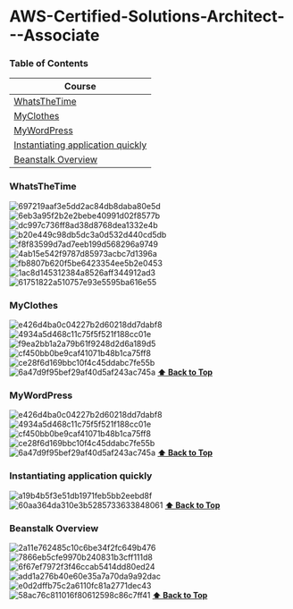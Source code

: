 # AWS-Certified-Solutions-Architect---Associate

### Table of Contents

|  Course                                                                                                                                                         |
| ----------------------------------------------------------------------------------------------------------------------------------------------------------------- |
| [WhatsTheTime](#whatsthetime)                                                                                                                                      |   
| [MyClothes](#myclothes)                                                                                                                                            |   
| [MyWordPress](#mywordpress)                                                                                                                                        |       
| [Instantiating application quickly](#instantiating-application-quickly)                                                                                            |                      
| [Beanstalk Overview](#beanstalk-overview)                                                                                                                          |
### WhatsTheTime
![697219aaf3e5dd2ac84db8daba80e5d](https://user-images.githubusercontent.com/61107184/217196957-c312a2bf-f646-4256-bc91-e1fd93d71fae.png)
![6eb3a95f2b2e2bebe40991d02f8577b](https://user-images.githubusercontent.com/61107184/217197205-998e381b-a149-49eb-8779-88b0948aba14.png)
![dc997c736ff8ad38d8768dea1332e4b](https://user-images.githubusercontent.com/61107184/217196981-55a246b5-7a50-4bfe-be17-712c1216d799.png)
![b20e449c98db5dc3a0d532d440cd5db](https://user-images.githubusercontent.com/61107184/217197005-a54ffc44-cc0d-4c87-95bb-1007b65197d1.png)
![f8f83599d7ad7eeb199d568296a9749](https://user-images.githubusercontent.com/61107184/217197017-5d0e1998-ad13-4d1b-bd89-52461e82cdd9.png)
![4ab15e542f9787d85973acbc7d1396a](https://user-images.githubusercontent.com/61107184/217197031-deb0200e-e024-475e-8852-2fce6c7d527b.png)
![fb8807b620f5be6423354ee5b2e0453](https://user-images.githubusercontent.com/61107184/217197097-c62ad8b3-16d1-4576-b55e-f67995f62c4a.png)
![1ac8d145312384a8526aff344912ad3](https://user-images.githubusercontent.com/61107184/217197119-cc83ce48-526b-4842-893e-c15e206450d8.png)
![61751822a510757e93e5595ba616e55](https://user-images.githubusercontent.com/61107184/217197175-60753847-4e29-4393-9c2c-9d2d4f54ac58.png)


### MyClothes
![e426d4ba0c04227b2d60218dd7dabf8](https://user-images.githubusercontent.com/61107184/217196569-805d913a-8431-47e3-b469-0a1fb71f6cb5.png)
![4934a5d468c11c75f5f521f188cc01e](https://user-images.githubusercontent.com/61107184/217196582-9f32ece2-d973-4736-997d-d092d57e28dd.png)
![f9ea2bb1a2a79b61f9248d2d6a189d5](https://user-images.githubusercontent.com/61107184/217196596-c8125642-f8c6-4a04-9e5d-072d602a4702.png)
![cf450bb0be9caf41071b48b1ca75ff8](https://user-images.githubusercontent.com/61107184/217196608-d72ac51b-6b28-4270-8931-7fdc86b1e078.png)
![ce28f6d169bbc10f4c45ddabc7fe55b](https://user-images.githubusercontent.com/61107184/217196655-8b497e8b-2f7b-46df-ad0f-c916781e7b1a.png)
![6a47d9f95bef29af40d5af243ac745a](https://user-images.githubusercontent.com/61107184/217196665-c130962e-2b20-4f51-87c9-ef1f17805c50.png)
      **[⬆ Back to Top](#table-of-contents)**
      
### MyWordPress
![e426d4ba0c04227b2d60218dd7dabf8](https://user-images.githubusercontent.com/61107184/217195820-02777b67-cbc6-4a7f-85fd-a73a40c8ab58.png)
![4934a5d468c11c75f5f521f188cc01e](https://user-images.githubusercontent.com/61107184/217195834-197233c4-6636-4ce8-8334-ec49bca29723.png)
![cf450bb0be9caf41071b48b1ca75ff8](https://user-images.githubusercontent.com/61107184/217195842-b7be6df8-c6da-4ba8-955e-f89d2c4cea44.png)
![ce28f6d169bbc10f4c45ddabc7fe55b](https://user-images.githubusercontent.com/61107184/217195853-58b5d0b1-465b-4cbd-a639-018fe687917c.png)
![6a47d9f95bef29af40d5af243ac745a](https://user-images.githubusercontent.com/61107184/217195890-d32dc164-c94d-40c5-8332-55f7fb145dd3.png)
      **[⬆ Back to Top](#table-of-contents)**
      
### Instantiating application quickly
![a19b4b5f3e51db1971feb5bb2eebd8f](https://user-images.githubusercontent.com/61107184/217189876-96f86548-8d17-4a3a-ac1d-8b461f5e02f3.png)
![60aa364da310e3b5285733633848061](https://user-images.githubusercontent.com/61107184/217189900-20223137-4ec2-47d5-92e8-e99b60978918.png)
      **[⬆ Back to Top](#table-of-contents)**

### Beanstalk Overview
![2a11e762485c10c6be34f2fc649b476](https://user-images.githubusercontent.com/61107184/217192643-6944971c-b272-4b3d-a7bd-4cc383c8807c.png)
![7866eb5cfe9970b240831b3cff111d8](https://user-images.githubusercontent.com/61107184/217192655-725d988b-6055-4ccc-979a-ae3b9778a468.png)
![6f67ef7972f3f46ccab5414dd80ed24](https://user-images.githubusercontent.com/61107184/217192670-0be82c30-11a2-4589-90b5-2efc21a485fd.png)
![add1a276b40e60e35a7a70da9a92dac](https://user-images.githubusercontent.com/61107184/217192697-5b651c86-970d-4a28-94bb-f02d04a9f81b.png)
![e0d2dffb75c2a6110fc81a2771dec43](https://user-images.githubusercontent.com/61107184/217192711-0701c4ee-e4bf-4e7a-9756-e704c59fdcbd.png)
![58ac76c811016f80612598c86c7ff41](https://user-images.githubusercontent.com/61107184/217192722-ff43468a-5bb2-4a34-bd8b-e34971d6042c.png)
      **[⬆ Back to Top](#table-of-contents)**

